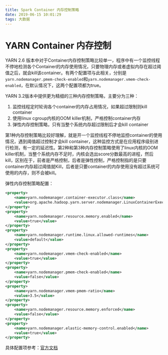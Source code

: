 ```yaml
---
title: Spark Container 内存控制策略
date: 2019-06-15 10:01:29
tags: 大数据
---
```


# YARN Container 内存控制

YARN 2.6 版本中对于Container内存控制策略比较单一，程序中有一个监控线程不停地检测各个Container的内存使用情况，只要物理内存或者虚拟内存在超过阈值之后，就会kill该container。有两个配置项与此相关，分别是`yarn.nodemanager.pmem-check-enabled`和`yarn.nodemanager.vmem-check-enabled`，在默认情况下，这两个配置项都为true。

YARN 3.2版本中提供更为精细的三种内存控制策略，主要分为三种：

1. 监控线程定时轮询各个container的内存占用情况，如果超过限制则kill container
2. 使用linux cgroup内核的OOM killer机制，严格控制container内存
3. 弹性内存控制策略，只有当整个系统内存超过限制后才会kill container

第1种内存控制策略比较好理解，就是开一个监控线程不停地监控container的使用情况，遇到阈值超过控制才会kill container，这种监控方式是在应用程序级别进行检测，有一定的延迟性。第2种和第3种内存控制策略使用了linux内核的OOM killer机制，当整个系统内存不足时，内核会选出score分数最高的进程，然后kill，区别在于，前者是严格控制，后者是弹性控制，严格控制指的是只要container内存超过阈值就Kill，后者是只要container的内存使用没有超过系统可使用的内存，则不会被kill。



弹性内存控制策略配置：

```xml
<property>
    <name>yarn.nodemanager.container-executor.class</name>
    <value>org.apache.hadoop.yarn.server.nodemanager.LinuxContainerExecutor</value>
</property>
<property>
    <name>yarn.nodemanager.resource.memory.enabled</name>
    <value>true</value>
</property>
<property>
    <name>yarn.nodemanager.runtime.linux.allowed-runtimes</name>
    <value>default</value>
</property>
<property>
    <name>yarn.nodemanager.vmem-check-enabled</name>
    <value>true</value>
</property>
<property>
    <name>yarn.nodemanager.pmem-check-enabled</name>
    <value>false</value>
</property>
<property>
    <name>yarn.nodemanager.vmem-pmem-ratio</name>
    <value>3.5</value>
</property>
<property>
    <name>yarn.nodemanager.resource.memory.enforced</name>
    <value>false</value>
</property>
<property>
    <name>yarn.nodemanager.elastic-memory-control.enabled</name>
    <value>true</value>
</property>

```

具体配置项参考：[官方文档](https://hadoop.apache.org/docs/current3/hadoop-yarn/hadoop-yarn-site/NodeManagerCGroupsMemory.html)